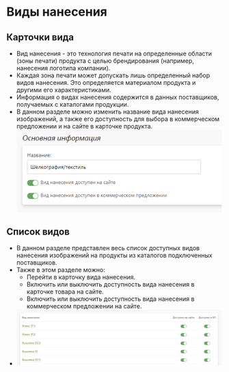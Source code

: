 # Виды нанесения
## Карточки вида
* Вид нанесения - это технология печати на определенные области (зоны печати) продукта с целью брендирования (например, нанесения логотипа компании).
* Каждая зона печати может допускать лишь определенный набор видов нанесения. Это определяется материалом продукта и другими его характеристиками.
* Информация о видах нанесения содержится в данных поставщиков, получаемых с каталогами продукции.
* В данном разделе можно изменить название вида нанесения изображений, а также его доступность для выбора в коммерческом предложении и на сайте в карточке продукта.
![](../_media/gift/gift20.png)

## Список видов
* В данном разделе представлен весь список доступных видов нанесения изображений на продукты из каталогов подключенных поставщиков.
* Также в этом разделе можно:
    + Перейти в карточку вида нанесения.
    + Включить или выключить доступность вида нанесения в карточке товара на сайте.
    + Включить или выключить доступность вида нанесения в коммерческом предложении на сайте.
* ![](../_media/gift/gift21.png)